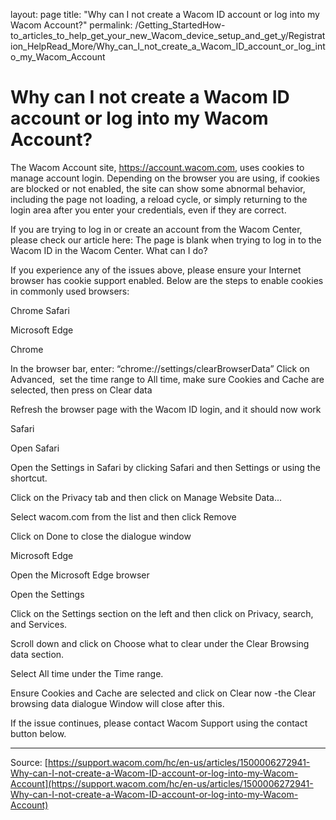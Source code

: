 layout: page
title: "Why can I not create a Wacom ID account or log into my Wacom Account?"
permalink: /Getting_StartedHow-to_articles_to_help_get_your_new_Wacom_device_setup_and_get_y/Registration_HelpRead_More/Why_can_I_not_create_a_Wacom_ID_account_or_log_into_my_Wacom_Account

# Why can I not create a Wacom ID account or log into my Wacom Account?

The Wacom Account site, https://account.wacom.com, uses cookies to manage account login. Depending on the browser you are using, if cookies are blocked or not enabled, the site can show some abnormal behavior, including the page not loading, a reload cycle, or simply returning to the login area after you enter your credentials, even if they are correct.

If you are trying to log in or create an account from the Wacom Center, please check our article here: The page is blank when trying to log in to the Wacom ID in the Wacom Center. What can I do? 

If you experience any of the issues above, please ensure your Internet browser has cookie support enabled. Below are the steps to enable cookies in commonly used browsers:

Chrome
Safari 

Microsoft Edge
 



Chrome

In the browser bar, enter: “chrome://settings/clearBrowserData”
Click on Advanced,  set the time range to All time, make sure Cookies and Cache are selected, then press on Clear data


Refresh the browser page with the Wacom ID login, and it should now work

Safari 

Open Safari

Open the Settings in Safari by clicking Safari and then Settings or using the shortcut.


Click on the Privacy tab and then click on Manage Website Data...


Select wacom.com from the list and then click Remove


Click on Done to close the dialogue window



Microsoft Edge

Open the Microsoft Edge browser




Open the Settings




Click on the Settings section on the left and then click on Privacy, search, and Services.




Scroll down and click on Choose what to clear under the Clear Browsing data section.




Select All time under the Time range.




Ensure Cookies and Cache are selected and click on Clear now -the Clear browsing data dialogue Window will close after this.





If the issue continues, please contact Wacom Support using the contact button below.

---
Source: [https://support.wacom.com/hc/en-us/articles/1500006272941-Why-can-I-not-create-a-Wacom-ID-account-or-log-into-my-Wacom-Account](https://support.wacom.com/hc/en-us/articles/1500006272941-Why-can-I-not-create-a-Wacom-ID-account-or-log-into-my-Wacom-Account)
